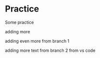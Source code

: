 # Practice

Some practice

adding more

adding even more from branch 1

adding more text from branch 2 from vs code